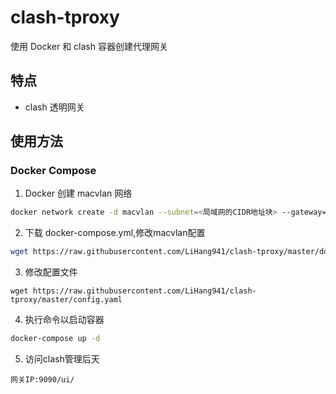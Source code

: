 # clash-tproxy

使用 Docker 和 clash 容器创建代理网关

## 特点

- clash 透明网关


## 使用方法


### Docker Compose

1. Docker 创建 macvlan 网络

```bash
docker network create -d macvlan --subnet=<局域网的CIDR地址块> --gateway=<局域网的网关> -o parent=<网卡名> <macvlan网络名>
```


2. 下载 docker-compose.yml,修改macvlan配置

```bash
wget https://raw.githubusercontent.com/LiHang941/clash-tproxy/master/docker-compose.yml
```



3. 修改配置文件

```
wget https://raw.githubusercontent.com/LiHang941/clash-tproxy/master/config.yaml
```

4. 执行命令以启动容器

```bash
docker-compose up -d
```

5. 访问clash管理后天
 
 ```
 网关IP:9090/ui/
 ```
